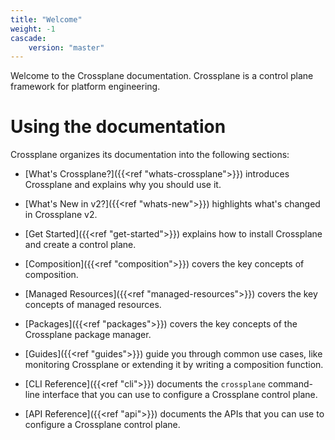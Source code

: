 ```yaml
---
title: "Welcome"
weight: -1
cascade:
    version: "master"
---
```


Welcome to the Crossplane documentation. Crossplane is a control plane framework
for platform engineering. 

# Using the documentation

Crossplane organizes its documentation into the following sections:

* [What's Crossplane?]({{<ref "whats-crossplane">}}) introduces Crossplane
  and explains why you should use it.

* [What's New in v2?]({{<ref "whats-new">}}) highlights what's changed in
  Crossplane v2.

* [Get Started]({{<ref "get-started">}}) explains how to install Crossplane and
  create a control plane.

* [Composition]({{<ref "composition">}}) covers the key concepts of composition.

* [Managed Resources]({{<ref "managed-resources">}}) covers the key concepts of
  managed resources.

* [Packages]({{<ref "packages">}}) covers the key concepts of the Crossplane
  package manager.

* [Guides]({{<ref "guides">}}) guide you through common use cases, like
  monitoring Crossplane or extending it by writing a composition function.

* [CLI Reference]({{<ref "cli">}}) documents the `crossplane` command-line
  interface that you can use to configure a Crossplane control plane.

* [API Reference]({{<ref "api">}}) documents the APIs that you can use to
  configure a Crossplane control plane.
